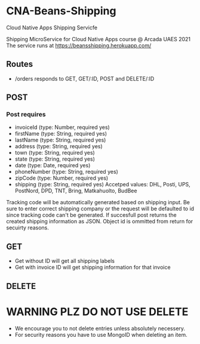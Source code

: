 # CNA-Beans-Shipping
Cloud Native Apps Shipping Servicfe


Shipping MicroService for Cloud Native Apps course @ Arcada UAES 2021
The service runs at https://beansshipping.herokuapp.com/

## Routes 

- /orders responds to GET, GET/:ID, POST and DELETE/:ID

## POST

### Post requires 
- invoiceId (type: Number, required yes)
- firstName (type: String, required yes)
- lastName (type: String, required yes)
- address (type: String, required yes)
- town (type: String, required yes)
- state (type: String, required yes)
- date (type: Date, required yes)
- phoneNumber (type: String, required yes)
- zipCode (type: Number, required yes)
- shipping (type: String, required yes) Accetped values: DHL, Posti, UPS, PostNord, DPD, TNT, Bring, Matkahuolto, BudBee


Tracking code will be automatically generated based on shipping input.
Be sure to enter correct shipping company or the request will be defaulted to id since tracking code can't be generated. 
If succesfull post returns the created shipping information as JSON. Object id is ommitted from return for secuirty reasons.

## GET

- Get without ID will get all shipping labels
- Get with invoice ID will get shipping information for that invoice

## DELETE

# WARNING PLZ DO NOT USE DELETE

- We encourage you to not delete entries unless absolutely necessery. 
- For security reasons you have to use MongoID when deleting an item.